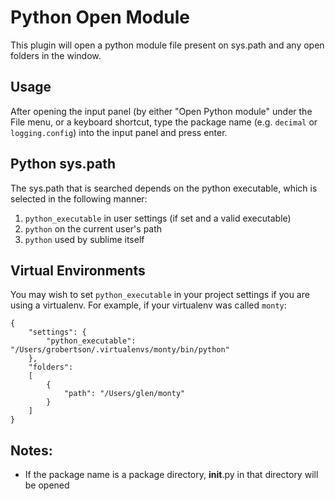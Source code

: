 # Python Open Module
This plugin will open a python module file present on sys.path and any open folders in the window.

## Usage
After opening the input panel (by either "Open Python module" under the File menu, or a keyboard shortcut, type the package name (e.g. `decimal` or `logging.config`) into the input panel and press enter.

## Python sys.path
The sys.path that is searched depends on the python executable, which is selected in the following manner:

1. `python_executable` in user settings (if set and a valid executable)
1. `python` on the current user's path
1. `python` used by sublime itself

## Virtual Environments
You may wish to set `python_executable` in your project settings if you are using a virtualenv. 
For example, if your virtualenv was called `monty`:

    {
		"settings": {
			"python_executable": "/Users/grobertson/.virtualenvs/monty/bin/python"
		},
		"folders":
		[
			{
				"path": "/Users/glen/monty"
			}
		]
	}

## Notes:
*   If the package name is a package directory, __init__.py in that directory will be opened
